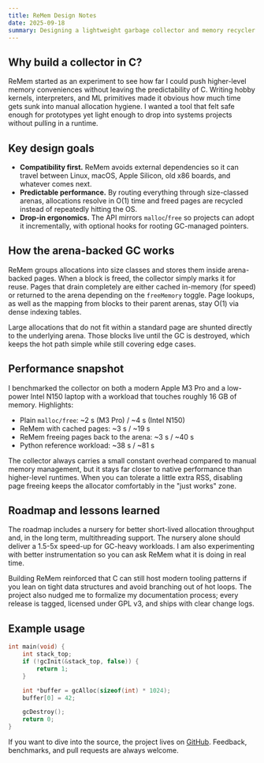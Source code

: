 ```yaml
---
title: ReMem Design Notes
date: 2025-09-18
summary: Designing a lightweight garbage collector and memory recycler that keeps C allocations predictable.
---
```

## Why build a collector in C?
ReMem started as an experiment to see how far I could push higher-level memory conveniences without leaving the predictability of C. Writing hobby kernels, interpreters, and ML primitives made it obvious how much time gets sunk into manual allocation hygiene. I wanted a tool that felt safe enough for prototypes yet light enough to drop into systems projects without pulling in a runtime.

## Key design goals
- **Compatibility first.** ReMem avoids external dependencies so it can travel between Linux, macOS, Apple Silicon, old x86 boards, and whatever comes next.
- **Predictable performance.** By routing everything through size-classed arenas, allocations resolve in O(1) time and freed pages are recycled instead of repeatedly hitting the OS.
- **Drop-in ergonomics.** The API mirrors `malloc`/`free` so projects can adopt it incrementally, with optional hooks for rooting GC-managed pointers.

## How the arena-backed GC works
ReMem groups allocations into size classes and stores them inside arena-backed pages. When a block is freed, the collector simply marks it for reuse. Pages that drain completely are either cached in-memory (for speed) or returned to the arena depending on the `freeMemory` toggle. Page lookups, as well as the mapping from blocks to their parent arenas, stay O(1) via dense indexing tables.

Large allocations that do not fit within a standard page are shunted directly to the underlying arena. Those blocks live until the GC is destroyed, which keeps the hot path simple while still covering edge cases.

## Performance snapshot
I benchmarked the collector on both a modern Apple M3 Pro and a low-power Intel N150 laptop with a workload that touches roughly 16 GB of memory. Highlights:
- Plain `malloc/free`: ~2 s (M3 Pro) / ~4 s (Intel N150)
- ReMem with cached pages: ~3 s / ~19 s
- ReMem freeing pages back to the arena: ~3 s / ~40 s
- Python reference workload: ~38 s / ~81 s

The collector always carries a small constant overhead compared to manual memory management, but it stays far closer to native performance than higher-level runtimes. When you can tolerate a little extra RSS, disabling page freeing keeps the allocator comfortably in the "just works" zone.

## Roadmap and lessons learned
The roadmap includes a nursery for better short-lived allocation throughput and, in the long term, multithreading support. The nursery alone should deliver a 1.5-5x speed-up for GC-heavy workloads. I am also experimenting with better instrumentation so you can ask ReMem what it is doing in real time.

Building ReMem reinforced that C can still host modern tooling patterns if you lean on tight data structures and avoid branching out of hot loops. The project also nudged me to formalize my documentation process; every release is tagged, licensed under GPL v3, and ships with clear change logs.

## Example usage
```c
int main(void) {
    int stack_top;
    if (!gcInit(&stack_top, false)) {
        return 1;
    }

    int *buffer = gcAlloc(sizeof(int) * 1024);
    buffer[0] = 42;

    gcDestroy();
    return 0;
}
```

If you want to dive into the source, the project lives on [GitHub](https://github.com/jonahmer22/ReMem). Feedback, benchmarks, and pull requests are always welcome.
